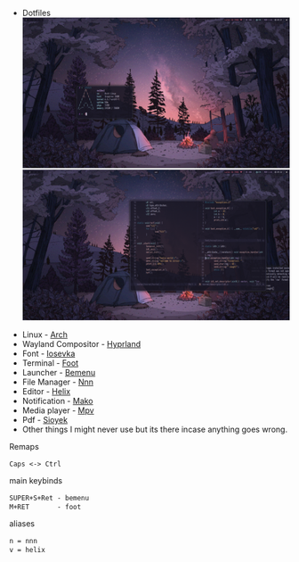 * Dotfiles
![](./assets/rice_01.png)
![](./assets/rice_02.png)
+ Linux              - [Arch](https://archlinux.org/)
+ Wayland Compositor - [Hyprland](https://aur.archlinux.org/packages/waybar-hyprland-git)
+ Font               - [Iosevka](https://github.com/be5invis/Iosevka)
+ Terminal           - [Foot](https://codeberg.org/dnkl/foot)
+ Launcher           - [Bemenu](https://github.com/Cloudef/bemenu)
+ File Manager       - [Nnn](https://github.com/jarun/nnn)
+ Editor             - [Helix](https://helix-editor.com/)
+ Notification       - [Mako](https://github.com/emersion/mako)
+ Media player       - [Mpv](https://mpv.io/)
+ Pdf                - [Sioyek](https://github.com/ahrm/sioyek)
+ Other things I might never use but its there incase anything goes wrong.


Remaps
```
Caps <-> Ctrl
```

main keybinds
```
SUPER+S+Ret - bemenu
M+RET       - foot
```

aliases
```
n = nnn
v = helix
```
